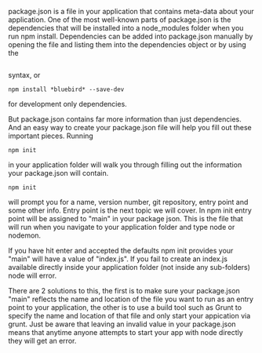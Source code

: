 package.json is a file in your application that contains meta-data about your application. One of the most well-known parts of package.json is the dependencies that will be installed into a node_modules folder when you run npm install. Dependencies can be added into package.json manually by opening the file and listing them into the dependencies object or by using the 
```npm install bluebird --save 
```
syntax, or 
```
npm install *bluebird* --save-dev 
```
for development only dependencies.


But package.json contains far more information than just dependencies. And an easy way to create your package.json file will help you fill out these important pieces. Running
```
npm init
```
in your application folder will walk you through filling out the information your package.json will contain.  
```
npm init
```
will prompt you for a name, version number, git repository, entry point and some other info. Entry point is the next topic we will cover. 
In npm init entry point will be assigned to "main" in your package json. This is the file that will run when you navigate to your application folder and type node or nodemon. 


If you have hit enter and accepted the defaults npm init provides your "main" will have a value of "index.js".
If you fail to create an index.js available directly inside your application folder (not inside any sub-folders) node will error. 


There are 2 solutions to this, the first is to make sure your package.json "main" reflects the name and location of the file you want to run as an entry point to your application, the other is to use a build tool such as Grunt to specify the name and location of that file and only start your appication via grunt. Just be aware that leaving an invalid value in your package.json means that anytime anyone attempts to start your app with node directly they will get an error.
